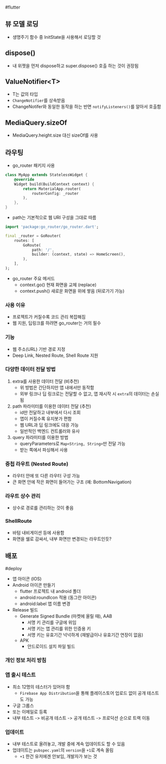 #flutter 

## 뷰 모델 로딩
- 생명주기 함수 중 InitState을 사용해서 로딩할 것

## dispose()
- 내 위젯을 먼저 dispose하고 super.dispose() 호출 하는 것이 권장됨

## ValueNotifier\<T>
- T는 값의 타입
- `ChangeNotifier`를 상속받음
- ChangeNotifer와 동일한 동작을 하는 반면 `notifyListeners()`를 알아서 호출함


## MediaQuery.sizeOf
- MediaQuery.height.size 대신 sizeOf를 사용

## 라우팅
- go_router 패키지 사용

```dart
class MyApp extends StatelessWidget {
	@override
	Widget build(BuildContext context) {
		return MaterialApp.router(
			routerConfig: _router
		),
	},
}
```

- path는 기본적으로 웹 URI 구성을 그대로 따름

```dart
import 'package:go_router/go_router.dart';

final _router = GoRouter(
	routes: [
		GoRoute(
			path: '/',
			builder: (context, state) => HomeScreen(),
		),
	],
);
```


- go_router 주요 메서드
	- context.go() 현재 화면을 교체 (replace)
	- context.push() 새로운 화면을 위에 쌓음 (뒤로가기 가능)

### 사용 이유
- 프로젝트가 커질수록 코드 관리 복잡해짐
- 웹 지원, 딥링크를 하려면 go_router는 거의 필수

### 기능
- 웹 주소(URL) 기반 경로 지정
- Deep Link, Nested Route, Shell Route 지원


### 다양한 데이터 전달 방법

1. extra를 사용한 데이터 전달 (비추천)
	- 위 방법은 간단하지만 앱 내에서만 동작함
	- 외부 링크나 딥 링크로는 전달할 수 없고, 앱 재시작 시 `extra`의 데이터는 손실됨
2. path 파라미터를 이용한 데이터 전달 (추천)
	- id만 전달하고 내부에서 다시 조회
	- 앱이 커질수록 유지봇가 편함
	- 웹 URL과 딥 링크에도 대응 가능
	- 일반적인 백엔드 컨트롤러와 유사
3. query 파라미터를 이용한 방법
	- queryParameters로 `Map<String, String>`만 전달 가능
	- 받는 쪽에서 파싱해서 사용


### 중첩 라우트 (Nested Route)
- 라우터 안에 또 다른 라우터 구성 가능
- 큰 화면 안에 작은 화면이 들어가는 구조 (예: BottomNavigation)

### 라우트 상수 관리
- 상수로 경로를 관리하는 것이 좋음

### ShellRoute
- 바텀 내비게이션 등에 사용함
- 화면을 쉘로 감싸서, 내부 화면만 변경되는 라우트인듯?

## 배포
#deploy

- 앱 아이콘 (IOS)
- Android 아이콘 만들기
	- flutter 프로젝트 내 android 폴더
	- android:roundIcon 적용 (동그란 아이콘)
	- android:label 앱 이름 변경
- Release 빌드
	- Generate Signed Bundle (마켓에 올릴 때), AAB
		- 서명 키 관리를 구글에 위임
		- 서명 키는 앱 관리를 위한 인증용 키
		- 서명 키는 유효기간 넉넉하게 (재발급이나 유효기간 연장이 없음)
	- APK
		- 안드로이드 설치 파일 빌드

### 개인 정보 처리 방침
### 앱 출시 테스트
- 최소 12명의 테스터가 있어야 함
	- `Firebase App Distribution`을 통해 플레이스토어 업로드 없이 공개 테스트도 가능
- 구글 그룹스
- 또는 이메일로 등록
- 내부 테스트 -> 비공개 테스트 -> 공개 테스트 -> 프로덕션 순으로 트랙 이동

### 업데이트
- 내부 테스트로 올려놓고, 개발 중에 계속 업데이트도 할 수 있음
- 업데이트는 `pubspec.yaml`의 `version`을 `+1`로 계속 올림
	- `+1` 한건 유저에겐 안보임, 개발자가 보는 것